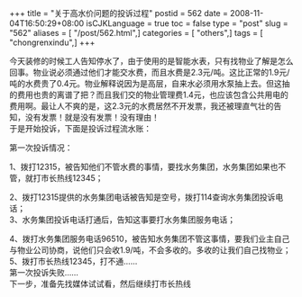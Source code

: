 +++
title = "关于高水价问题的投诉过程"
postid = 562
date = 2008-11-04T16:50:29+08:00
isCJKLanguage = true
toc = false
type = "post"
slug = "562"
aliases = [ "/post/562.html",]
categories = [ "others",]
tags = [ "chongrenxindu",]
+++


今天装修的时候工人告知停水了，由于使用的是智能水表，只有找物业了解是怎么回事。物业说必须通过他们才能交水费，而且水费是2.3元/吨。这比正常的1.9元/吨的水费贵了0.4元。物业解释说因为是高层，自来水必须用水泵抽上去。但这抽的费用也贵的离谱了把？而且我们交的物业管理费1.4元，也应该包含公共用电的费用啊。最让人不爽的是，这2.3元的水费居然不开发票，我还被理直气壮的告知，没有发票！就是没有发票！没有理由！  
于是开始投诉，下面是投诉过程流水账：

第一次投诉情况：  

1、拨打12315，被告知他们不管水费的事情，要找水务集团，水务集团如果也不管，就打市长热线12345；  

2、拨打12315提供的水务集团电话被告知是空号，拨打114查询水务集团投诉电话；  
3、水务集团投诉电话打通后，告知这事要打水务集团服务电话；  

4、拨打水务集团服务电话96510，被告知水务集团不管这事情，要我们业主自己与物业公司协商，说他们只会收1.9/吨，不会多收的。多收的让我们自己找物业；  
5、拨打市长热线12345，打不通……  
第一次投诉失败……  
下一步，准备先找媒体试试看，然后继续打市长热线

